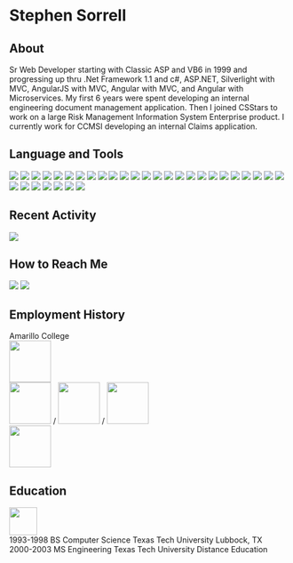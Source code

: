 # Stephen Sorrell

## About

Sr Web Developer starting with Classic ASP and VB6 in 1999 and progressing up thru .Net Framework 1.1 and c#, ASP.NET, Silverlight with MVC, AngularJS with MVC, Angular with MVC, and Angular with Microservices.  My first 6 years were spent developing an internal engineering document management application.  Then I joined CSStars to work on a large Risk Management Information System Enterprise product.  I currently work for CCMSI developing an internal Claims application.

## Language and Tools

![](https://img.shields.io/badge/HTML-239120?style=for-the-badge&logo=html5&logoColor=white)
![](https://img.shields.io/badge/JavaScript-F7DF1E?style=for-the-badge&logo=javascript&logoColor=black)
![](https://img.shields.io/badge/Node.js-43853D?style=for-the-badge&logo=node.js&logoColor=white)
![](https://img.shields.io/badge/CSS3-1572B6?style=for-the-badge&logo=css3&logoColor=white)
![](https://img.shields.io/badge/Sass-CC6699?style=for-the-badge&logo=sass&logoColor=white)
![](https://img.shields.io/badge/Xamarin-3498DB?style=for-the-badge&logo=xamarin&logoColor=white)
![](https://img.shields.io/badge/C%23-239120?style=for-the-badge&logo=c-sharp&logoColor=white)
![](https://img.shields.io/badge/TypeScript-007ACC?style=for-the-badge&logo=typescript&logoColor=white)
![](https://img.shields.io/badge/Angular-DD0031?style=for-the-badge&logo=angular&logoColor=white)
![](https://img.shields.io/badge/AngularJS-E23237?style=for-the-badge&logo=angularjs&logoColor=white)
![](https://img.shields.io/badge/SQL-yellow?style=for-the-badge&logo=sql&logoColor=white)
![](https://img.shields.io/badge/VBScript-green?style=for-the-badge&logo=vbscript&logoColor=white)
![](https://img.shields.io/badge/Farpoint-orange?style=for-the-badge&logo=farpoint&logoColor=white)
![](https://img.shields.io/badge/excel-blue?style=for-the-badge&logo=microsoftexcel&logoColor=white)
![](https://img.shields.io/badge/silverlight-grey?style=for-the-badge&logo=silverlight&logoColor=white)
![](https://img.shields.io/badge/.NET-5C2D91?style=for-the-badge&logo=dotnet&logoColor=white)
![](https://img.shields.io/badge/color_computer_3-blue?style=for-the-badge&logo=tandy&logoColor=white)
![](https://img.shields.io/badge/oracle-grey?style=for-the-badge&logo=oracle&logoColor=white)
![](https://img.shields.io/badge/asp-purple?style=for-the-badge&logo=asp&logoColor=white)
![](https://img.shields.io/badge/visual_basic-blue?style=for-the-badge&logo=microsoft&logoColor=white)
![](https://img.shields.io/badge/installshield_X-yellow?style=for-the-badge&logo=installshield&logoColor=white)
![](https://img.shields.io/badge/nunit-green?style=for-the-badge&logo=nunit&logoColor=white)
![](https://img.shields.io/badge/xamarin-blue?style=for-the-badge&logo=xamarin&logoColor=white)
![](https://img.shields.io/badge/jira-orange?style=for-the-badge&logo=jira&logoColor=white)
![](https://img.shields.io/badge/agile-yellow?style=for-the-badge&logo=agile&logoColor=white)
![](https://img.shields.io/badge/TeamCity-blue?style=for-the-badge&logo=teamcity&logoColor=white)
![](https://img.shields.io/badge/vs_code-blue?style=for-the-badge&logo=visual-studio-code&logoColor=white)
![](https://img.shields.io/badge/visual_interdev-red?style=for-the-badge&logo=visual-interdev&logoColor=white)
![](https://img.shields.io/badge/visual_studio-g?style=for-the-badge&logo=visual-studio&logoColor=white)
![](https://img.shields.io/badge/ajax-pink?style=for-the-badge&logo=ajax&logoColor=white)
![](https://img.shields.io/badge/git-blue?style=for-the-badge&logo=git&logoColor=white)
![](https://img.shields.io/badge/subversion-purple?style=for-the-badge&logo=subversion&logoColor=white)




## Recent Activity

![](https://github-readme-stats.vercel.app/api?username=ssorrrell&theme=light)

## How to Reach Me

![](https://img.shields.io/badge/LinkedIn-0077B5?style=for-the-badge&logo=linkedin&logoColor=white)
![](https://img.shields.io/badge/Gmail-D14836?style=for-the-badge&logo=gmail&logoColor=white)

## Employment History

Amarillo College<br/>
<img src="https://web.archive.org/web/20030103232725im_/http://ue-corp.com/images/ueswirl_2001.gif" width="75"><br/>
<img src="https://web.archive.org/web/20051231012614im_/http://www.csstars.com/images/csstarslogonew3.gif" width="75">
/
<img src="https://web.archive.org/web/20170831141036im_/http://www.marshclearsight.com/content/uploads/Marsh-ClearSight.png" width="75">
/
<img src="https://web.archive.org/web/20190410120726im_/http://www.riskonnectclearsight.com/content/uploads/RiskonnectLogo.jpg" width="75"><br/>
<img src="https://www.ccmsi.com/wp-content/uploads/2017/07/CCMSI-logo-bar-box1.png" width="75"><br/>


## Education

<img src="https://www.depts.ttu.edu/_ttu-template/2017/img/dbl__T.svg" width="50"><br />
1993-1998 BS Computer Science Texas Tech University Lubbock, TX<br/>
2000-2003 MS Engineering Texas Tech University Distance Education


